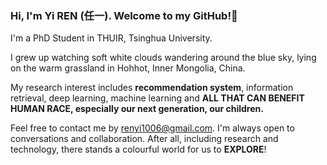 ### Hi, I'm Yi REN (任一). Welcome to my GitHub!👋

I'm a PhD Student in THUIR, Tsinghua University.

I grew up watching soft white clouds wandering around the blue sky, lying on the warm grassland in Hohhot, Inner Mongolia, China.

My research interest includes **recommendation system**, information retrieval, deep learning, machine learning and **ALL THAT CAN BENEFIT HUMAN RACE, especially our next generation, our children.**

Feel free to contact me by [renyi1006@gmail.com](mailto:renyi1006@gmail.com). I'm always open to conversations and collaboration. After all, including research and technology, there stands a colourful world for us to **EXPLORE**!

<!-- Some of my Github statistics are listed below. -->
<!--
**nmrenyi/nmrenyi** is a ✨ _special_ ✨ repository because its `README.md` (this file) appears on your GitHub profile.

Here are some ideas to get you started:

- 🔭 I’m currently working on ...
- 🌱 I’m currently learning ...
- 👯 I’m looking to collaborate on ...
- 🤔 I’m looking for help with ...
- 💬 Ask me about ...
- 📫 How to reach me: ...
- 😄 Pronouns: ...
- ⚡ Fun fact: ...
-->
<!-- <a href="https://github.com/nmrenyi"><img align="center" alt="GitHub Stats" src="https://github-readme-stats.vercel.app/api?username=nmrenyi&show_icons=true&include_all_commits=true" /></a>

<a href="https://github.com/nmrenyi"><img align="center" alt="Top Langs" src="https://github-readme-stats.vercel.app/api/top-langs/?username=nmrenyi&layout=compact&hide=HTML,CSS,QMAKE" /></a>
 -->
